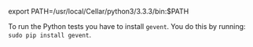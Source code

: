 
export PATH=/usr/local/Cellar/python3/3.3.3/bin:$PATH

To run the Python tests you have to install `gevent`. You do this by running: `sudo pip install gevent`.
